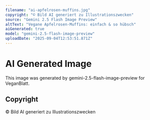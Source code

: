 ```yaml
---
filename: "ai-apfelrosen-muffins.jpg"
copyright: "© Bild AI generiert zu Illustrationszwecken"
source: "Gemini 2.5 Flash Image Preview"
altText: "Vegane Apfelrosen-Muffins: einfach & so hübsch"
aiGenerated: true
model: "gemini-2.5-flash-image-preview"
uploadDate: "2025-09-04T12:53:51.871Z"
---
```


# AI Generated Image

This image was generated by gemini-2.5-flash-image-preview for VeganBlatt.

## Copyright
© Bild AI generiert zu Illustrationszwecken
